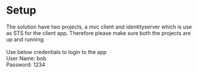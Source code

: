 # Setup
The solution have two projects, a mvc client and identityserver which is use as STS for the client app. Therefore please make sure both the projects are up and running. <br/>
<br/>
Use below credentials to login to the app <br/>
User Name: bob <br/>
Password: 1234

